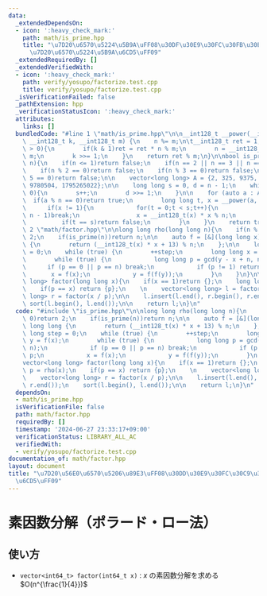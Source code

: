 ```yaml
---
data:
  _extendedDependsOn:
  - icon: ':heavy_check_mark:'
    path: math/is_prime.hpp
    title: "\u7D20\u6570\u5224\u5B9A\uFF08\u30DF\u30E9\u30FC\u30FB\u30E9\u30D3\u30F3\
      \u7D20\u6570\u5224\u5B9A\u6CD5\uFF09"
  _extendedRequiredBy: []
  _extendedVerifiedWith:
  - icon: ':heavy_check_mark:'
    path: verify/yosupo/factorize.test.cpp
    title: verify/yosupo/factorize.test.cpp
  _isVerificationFailed: false
  _pathExtension: hpp
  _verificationStatusIcon: ':heavy_check_mark:'
  attributes:
    links: []
  bundledCode: "#line 1 \"math/is_prime.hpp\"\n\n__int128_t __power(__int128_t n,\
    \ __int128_t k, __int128_t m) {\n    n %= m;\n\t__int128_t ret = 1;\n    while(k\
    \ > 0){\n        if(k & 1)ret = ret * n % m;\n        n = __int128_t(n) * n %\
    \ m;\n        k >>= 1;\n    }\n    return ret % m;\n}\n\nbool is_prime(long long\
    \ n){\n    if(n <= 1)return false;\n    if(n == 2 || n == 3 || n == 5)return true;\n\
    \    if(n % 2 == 0)return false;\n    if(n % 3 == 0)return false;\n    if(n %\
    \ 5 == 0)return false;\n\n    vector<long long> A = {2, 325, 9375, 28178, 450775,\
    \ 9780504, 1795265022};\n\n    long long s = 0, d = n - 1;\n    while(d % 2 ==\
    \ 0){\n        s++;\n        d >>= 1;\n    }\n\n    for (auto a : A){\n      \
    \  if(a % n == 0)return true;\n        long long t, x = __power(a, d, n);\n  \
    \      if(x != 1){\n            for(t = 0;t < s;t++){\n                if(x ==\
    \ n - 1)break;\n                x = __int128_t(x) * x % n;\n            }\n  \
    \          if(t == s)return false;\n        }\n    }\n    return true;\n}\n#line\
    \ 2 \"math/factor.hpp\"\n\nlong long rho(long long n){\n    if(n % 2 == 0)return\
    \ 2;\n    if(is_prime(n))return n;\n\n    auto f = [&](long long x) -> long long\
    \ {\n        return (__int128_t(x) * x + 13) % n;\n    };\n\n    long long step\
    \ = 0;\n    while (true) {\n        ++step;\n        long long x = step, y = f(x);\n\
    \        while (true) {\n            long long p = gcd(y - x + n, n);\n      \
    \      if (p == 0 || p == n) break;\n            if (p != 1) return p;\n     \
    \       x = f(x);\n            y = f(f(y));\n        }\n    }\n}\n\nvector<long\
    \ long> factor(long long x){\n    if(x == 1)return {};\n    long long p = rho(x);\n\
    \    if(p == x) return {p};\n    \n    vector<long long> l = factor(p);\n    vector<long\
    \ long> r = factor(x / p);\n\n    l.insert(l.end(), r.begin(), r.end());\n   \
    \ sort(l.begin(), l.end());\n\n    return l;\n}\n"
  code: "#include \"is_prime.hpp\"\n\nlong long rho(long long n){\n    if(n % 2 ==\
    \ 0)return 2;\n    if(is_prime(n))return n;\n\n    auto f = [&](long long x) ->\
    \ long long {\n        return (__int128_t(x) * x + 13) % n;\n    };\n\n    long\
    \ long step = 0;\n    while (true) {\n        ++step;\n        long long x = step,\
    \ y = f(x);\n        while (true) {\n            long long p = gcd(y - x + n,\
    \ n);\n            if (p == 0 || p == n) break;\n            if (p != 1) return\
    \ p;\n            x = f(x);\n            y = f(f(y));\n        }\n    }\n}\n\n\
    vector<long long> factor(long long x){\n    if(x == 1)return {};\n    long long\
    \ p = rho(x);\n    if(p == x) return {p};\n    \n    vector<long long> l = factor(p);\n\
    \    vector<long long> r = factor(x / p);\n\n    l.insert(l.end(), r.begin(),\
    \ r.end());\n    sort(l.begin(), l.end());\n\n    return l;\n}\n"
  dependsOn:
  - math/is_prime.hpp
  isVerificationFile: false
  path: math/factor.hpp
  requiredBy: []
  timestamp: '2024-06-27 23:33:17+09:00'
  verificationStatus: LIBRARY_ALL_AC
  verifiedWith:
  - verify/yosupo/factorize.test.cpp
documentation_of: math/factor.hpp
layout: document
title: "\u7D20\u56E0\u6570\u5206\u89E3\uFF08\u30DD\u30E9\u30FC\u30C9\u30FB\u30ED\u30FC\
  \u6CD5\uFF09"
---
```


# 素因数分解（ポラード・ロー法）

## 使い方

- ``vector<int64_t> factor(int64_t x)`` : $x$ の素因数分解を求める $O(n^{\frac{1}{4}})$ 
